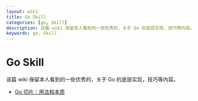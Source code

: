 ```yaml
---
layout: wiki
title: Go Skill
categories: [go, Skill]
description: 该篇 wiki 保留本人看到的一些优秀的，关于 Go 的底层实现，技巧等内容。
keywords: go, Skill
---
```


# Go Skill

该篇 wiki 保留本人看到的一些优秀的，关于 Go 的底层实现，技巧等内容。

- [Go 切片：用法和本质](https://blog.go-zh.org/go-slices-usage-and-internals)
